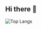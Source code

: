 ## Hi there 👋
![Top Langs](https://github-readme-stats-hugos-projects-8faba13c.vercel.app/api/top-langs/?username=unchihugo&langs_count=8)
<!--
**unchihugo/unchihugo** is a ✨ _special_ ✨ repository because its `README.md` (this file) appears on your GitHub profile.

Here are some ideas to get you started:

- 🔭 I’m currently working on ...
- 🌱 I’m currently learning ...
- 👯 I’m looking to collaborate on ...
- 🤔 I’m looking for help with ...
- 💬 Ask me about ...
- 📫 How to reach me: ...
- 😄 Pronouns: ...
- ⚡ Fun fact: ...
-->
